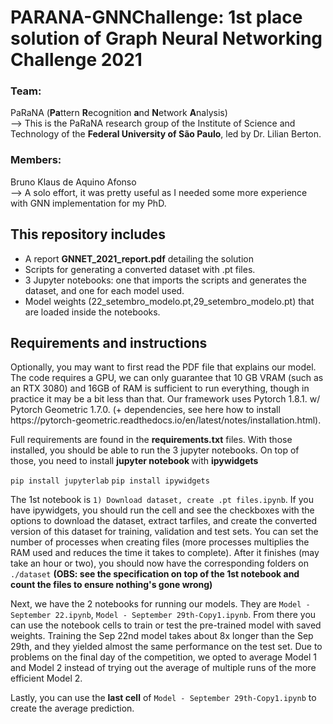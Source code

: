 <h1> PARANA-GNNChallenge: 1st place solution of Graph Neural Networking Challenge 2021 </h1>

<h3>Team:</h3> PaRaNA (<b>Pa</b>ttern <b>R</b>ecognition <b>a</b>nd <b>N</b>etwork <b>A</b>nalysis) <br/>
--> This is the PaRaNA research group of the Institute of Science and Technology of the <b>Federal University of São Paulo</b>, led by Dr. Lilian Berton.

<h3>Members:</h3> Bruno Klaus de Aquino Afonso </h2><br/>
--> A solo effort, it was pretty useful as I needed some more experience with GNN implementation for my PhD. 

<h2> This repository includes </h2>

* A report <b>GNNET_2021_report.pdf</b> detailing the solution
* Scripts for generating a converted dataset with <it>.pt</it> files.
* 3 Jupyter notebooks: one that imports the scripts and generates the dataset, and one for each model used.
* Model weights (<it>22_setembro_modelo.pt,29_setembro_modelo.pt</it>) that are loaded inside the notebooks.

<h2> Requirements and instructions </h2>
Optionally, you may want to first read the PDF file that explains our model. The code requires a GPU, we can only guarantee that 10 GB VRAM (such as an RTX 3080) and 16GB of RAM is sufficient to run everything, though in practice it may be a bit less than that. Our framework uses Pytorch 1.8.1. w/ Pytorch Geometric 1.7.0. (+ dependencies, see here how to install https://pytorch-geometric.readthedocs.io/en/latest/notes/installation.html). 

Full requirements are found in the <b>requirements.txt</b> files. With those installed, you should be able to run the 3 jupyter notebooks. On top of those, you need to install <b> jupyter notebook </b> with <b>ipywidgets</b>  

`pip install jupyterlab`
`pip install ipywidgets`

The 1st notebook is `1) Download dataset, create .pt files.ipynb`. If you have ipywidgets, you should run the cell and see the checkboxes with the options to download the dataset, extract tarfiles, and create the converted version of this dataset for training, validation and test sets. You can set the number of processes when creating files (more processes multiplies the RAM used and reduces the time it takes to complete). After it finishes (may take an hour or two), you should now have the corresponding folders on `./dataset` <b>(OBS: see the specification on top of the 1st notebook and count the files to ensure nothing's gone wrong)</b>

Next, we have the 2 notebooks for running our models. They are `Model - September 22.ipynb`, `Model - September 29th-Copy1.ipynb`. From there you can use the notebook cells to train or test the pre-trained model with saved weights. Training the Sep 22nd model takes about 8x longer than the Sep 29th, and they yielded almost the same performance on the test set. Due to problems on the final day of the competition, we opted to average Model 1 and Model 2 instead of trying out the average of multiple runs of the more efficient Model 2.

Lastly, you can use the <b>last cell</b> of `Model - September 29th-Copy1.ipynb` to create the average prediction.
